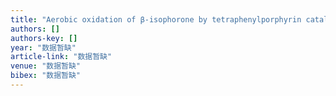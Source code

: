 ```yaml
---
title: "Aerobic oxidation of β-isophorone by tetraphenylporphyrin catalysts in pyridine solution"
authors: []
authors-key: []
year: "数据暂缺"
article-link: "数据暂缺"
venue: "数据暂缺"
bibex: "数据暂缺"
---
```


